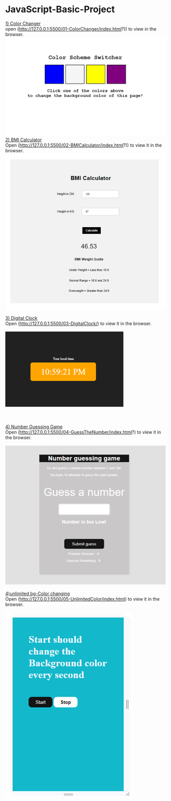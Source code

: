 # JavaScript-Basic-Project
<ins>1) Color Changer</ins> <br/>
open (http://127.0.0.1:5500/01-ColorChanger/index.html?)) to view in the browser.
![Project Preview](/image/colorchanger.png) 
<br/>
<ins>2) BMI Calculator</ins> <br/>
Open (http://127.0.0.1:5500/02-BMICalculator/index.html?)) to view it in the browser. <br>
![Project Preview](/image/bmicalculator.png)

<ins>3) Digital Clock</ins> <br/>
Open (http://127.0.0.1:5500/03-DigitalClock/) to view it in the browser. <br/><br/>
![Project Preview](/image/localtime.png)
<br/>
<br/>
<br/>
<br/>
<ins>4) Number Guessing Game</ins> <br/>
Open (http://127.0.0.1:5500/04-GuessTheNumber/index.html?) to view it in the browser. <br/><br/>
![Project Preview](/image/guessnumber.png)
<br/>
<br/>
<ins>4)unlimited bg-Color changing</ins> <br/>
Open (http://127.0.0.1:5500/05-UnlimitedColor/index.html) to view it in the browser. <br/><br/>
![Project Preview](/image/unlimitedcolor.png)
